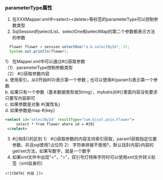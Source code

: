 ### parameterType属性
1. 在XXXMapper.xml中&lt;select&gt;&lt;delete&gt;等标签的parameterType可以控制参数类型  
2. SqlSession的selectList、selectOne和selectMap的第二个参数都表示方法的参数  
```java
  Flower flower = session.selectOne("a.b.selectById", 2);
  System.out.println(flower);
```
1） 在Mapper.xml中可以通过#{}获取参数  
  （1） parameterType控制参数类型  
  （2） #{}获取参数内容  
      a. 使用索引，从0开始#{0}表示第一个参数；也可以使用#{param1}表示第一个参数  
      b. 如果只有一个参数（基本数据类型或String），mybatis对#{}里面内容没有要求只要写内容即可  
      c. 如果参数是对象 #{属性名}  
      d. 如果参数是map #{key}  

   ```xml
   <select id="selectById" resultType="com.bjsxt.pojo.Flower">
        select * from flower where id = #{0}
    </select>
   ```
3. #{}和${}的区别  
1） #{}获取参数的内容支持索引获取，param1获取指定位置参数，并且sql使用?占位符  
2） 字符串拼接不使用?，默认找${内容}内容的get/set方法，如果写数字，就是一个数字
4. 如果xml文件中出现"<"，">"，双引号灯特殊字符时可以使用xml文件转义标签（xml自身的）  
```
<![CDATA[ 内容 ]]>
```
